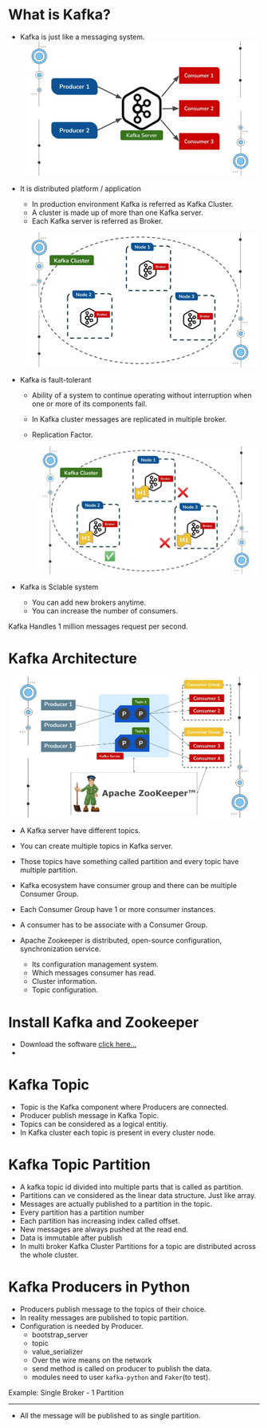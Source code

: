 What is Kafka?
==============

- Kafka is just like a messaging system.
  ![Kafka 1](img/kafka-1.jpg)
- It is distributed platform / application

    - In production environment Kafka is referred as Kafka Cluster.
    - A cluster is made up of more than one Kafka server.
    - Each Kafka server is referred as Broker.
    
    ![Kafka 2](img/kafka-2.jpg)

- Kafka is fault-tolerant
    
    - Ability of a system to continue operating without interruption when one or more of its components fail.
    - In Kafka cluster messages are replicated in multiple broker.
    - Replication Factor.

       ![Kafka 3](img/kafka-3.jpg)

- Kafka is Sclable system

    - You can add new brokers anytime.
    - You can increase the number of consumers.

Kafka Handles 1 million messages request per second.



Kafka Architecture
==================

![Kafka 4](img/kafka-4.jpg)

- A Kafka server have different topics.
- You can create multiple topics in Kafka server.
- Those topics have something called partition and every topic have multiple partition.

- Kafka ecosystem have consumer group and there can be multiple Consumer Group.
- Each Consumer Group have 1 or more consumer instances.
- A consumer has to be associate with a Consumer Group.
- Apache Zookeeper is distributed, open-source configuration, synchronization service.
    - Its configuration management system.
    - Which messages consumer has read.
    - Cluster information.
    - Topic configuration.

Install Kafka and Zookeeper
===========================

- Download the software [click here...](https://kafka.apache.org/quickstart)
-

Kafka Topic
===========

- Topic is the Kafka component where Producers are connected.
- Producer publish message in Kafka Topic.
- Topics can be considered as a logical entitiy.
- In Kafka cluster each topic is present in every cluster node.

Kafka Topic Partition
=====================

- A kafka topic id divided into multiple parts that is called as partition.
- Partitions can ve considered as the linear data structure. Just like array.
- Messages are actually published to a partition in the topic.
- Every partition has a partition number
- Each partition has increasing index called offset.
- New messages are always pushed at the read end.
- Data is immutable after publish
- In multi broker Kafka Cluster Partitions for a topic are distributed across the whole cluster.

Kafka Producers in Python
=========================

- Producers publish message to the topics of their choice.
- In reality messages are published to topic partition.
- Configuration is needed by Producer.
    - bootstrap_server
    - topic
    - value_serializer
    - Over the wire means on the network
    - send method is called on producer to publish the data.
    - modules need to user `kafka-python` and `Faker`(to test).

Example: Single Broker - 1 Partition
************************************

- All the message will be published to as single partition.

